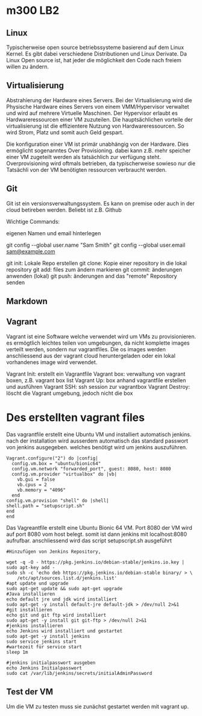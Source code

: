 # m300 LB2
## Linux
Typischerweise open source betriebssysteme basierend auf dem Linux Kernel. Es gibt dabei verschiedene Distributionen und Linux Derivate. 
Da Linux Open source ist, hat jeder die möglichkeit den Code nach freiem willen zu ändern. 
## Virtualisierung 
Abstrahierung der Hardware eines Servers. Bei der Virtualisierung wird die Physische Hardware eines Servers von einem VMM/Hypervisor verwaltet und wird auf mehrere Virtuelle Maschinen. Der Hypervisor erlaubt es Hardwareressourcen einer VM zuzuteilen. 
Die hauptsächlichen vorteile der virtualisierung ist die effizientere Nutzung von Hardwareressourcen. So wird Strom, Platz und somit auch Geld gespart. 

Die konfiguration einer VM ist primär unabhängig von der Hardware. Dies ermöglicht sogenanntes Over Provisioning. dabei kann z.B. mehr speicher einer VM zugeteilt werden als tatsächlich zur verfügung steht. Overprovisioning wird oftmals betrieben, da typischerweise sowieso nur die Tatsächli von der VM benötigten ressourcen verbraucht werden. 

## Git 
Git ist ein versionsverwaltungssystem. Es kann on premise oder auch in der cloud betireben werden. Beliebt ist z.B. Github

Wichtige Commands:

eigenen Namen und email hinterlegen

git config --global user.name "Sam Smith"
git config --global user.email sam@example.com

git init: Lokale Repo erstellen
git clone: Kopie einer repository in die lokal repository
git add: files zum ändern markieren
git commit: änderungen anwenden (lokal)
git push: änderungen and das "remote" Repository senden

## Markdown

## Vagrant
Vagrant ist eine Software welche verwendet wird um VMs zu provisionieren. 
es ermögtlich leichtes teilen von umgebungen, da nicht komplette images verteilt werden, sondern nur vagrantfiles. Die os images werden anschliessend aus der vagrant cloud heruntergeladen oder ein lokal vorhandenes image wird verwendet. 

Vagrant Init: erstellt ein Vagrantfile
Vagrant box: verwaltung von vagrant boxen, z.B. vagrant box list
Vagrant Up: box anhand vagrantfile erstellen und ausführen
Vagrant SSH: ssh session zur vagrantbox
Vagrant Destroy: löscht die Vagrant umgebung, jedoch nicht die box

# Des erstellten vagrant files
Das vagrantfile erstellt eine Ubuntu VM und installiert automatisch jenkins. nach der installation wird ausserdem automatisch das standard passwort von jenkins ausgegeben. welches benötigt wird um jenkins auszuführen. 

	Vagrant.configure("2") do |config|
	  config.vm.box = "ubuntu/bionic64"
	  config.vm.network "forwarded_port", guest: 8080, host: 8080
	  config.vm.provider "virtualbox" do |vb|
		vb.gui = false
		vb.cpus = 2
		vb.memory = "4096"
	  end
	config.vm.provision "shell" do |shell|
    shell.path = "setupscript.sh"
	end
    end

Das Vagreantfile erstellt eine Ubuntu Bionic 64 VM.
Port 8080 der VM wird auf port 8080 vom host belegt. somit ist dann jenkins mit localhost:8080 aufrufbar. 
anschliessend wird das script setupscript.sh ausgeführt

    #Hinzufügen von Jenkins Repository, 

    wget -q -O - https://pkg.jenkins.io/debian-stable/jenkins.io.key | sudo apt-key add -
    sudo sh -c 'echo deb https://pkg.jenkins.io/debian-stable binary/ > \
        /etc/apt/sources.list.d/jenkins.list'
    #apt update und upgrade
    sudo apt-get update && sudo apt-get upgrade
    #Java installieren
    echo default jre und jdk wird installiert
    sudo apt-get -y install default-jre default-jdk > /dev/null 2>&1
    #git installieren
    echo git und git ftp wird installiert 
    sudo apt-get -y install git git-ftp > /dev/null 2>&1
    #jenkins installieren
    echo Jenkins wird installiert und gestartet
    sudo apt-get -y install jenkins
    sudo service jenkins start
    #wartezeit für service start
    sleep 1m

    #jenkins initialpasswort ausgeben
    echo Jenkins Initialpasswort
    sudo cat /var/lib/jenkins/secrets/initialAdminPassword


## Test der VM
Um die VM zu testen muss sie zunächst gestartet werden mit vagrant up.

